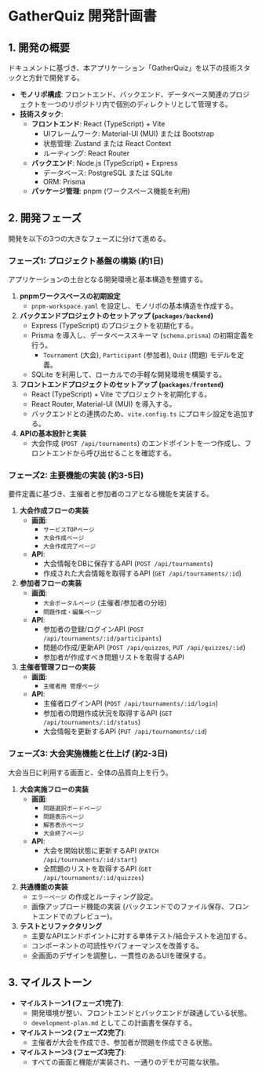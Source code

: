 # GatherQuiz 開発計画書

## 1. 開発の概要

ドキュメントに基づき、本アプリケーション「GatherQuiz」を以下の技術スタックと方針で開発する。

- **モノリポ構成**: フロントエンド、バックエンド、データベース関連のプロジェクトを一つのリポジトリ内で個別のディレクトリとして管理する。
- **技術スタック**:
    - **フロントエンド**: React (TypeScript) + Vite
        - UIフレームワーク: Material-UI (MUI) または Bootstrap
        - 状態管理: Zustand または React Context
        - ルーティング: React Router
    - **バックエンド**: Node.js (TypeScript) + Express
        - データベース: PostgreSQL または SQLite
        - ORM: Prisma
    - **パッケージ管理**: pnpm (ワークスペース機能を利用)

## 2. 開発フェーズ

開発を以下の3つの大きなフェーズに分けて進める。

### フェーズ1: プロジェクト基盤の構築 (約1日)

アプリケーションの土台となる開発環境と基本構造を整備する。

1.  **pnpmワークスペースの初期設定**
    - `pnpm-workspace.yaml` を設定し、モノリポの基本構造を作成する。
2.  **バックエンドプロジェクトのセットアップ (`packages/backend`)**
    - Express (TypeScript) のプロジェクトを初期化する。
    - Prisma を導入し、データベーススキーマ (`schema.prisma`) の初期定義を行う。
        - `Tournament` (大会), `Participant` (参加者), `Quiz` (問題) モデルを定義。
    - SQLite を利用して、ローカルでの手軽な開発環境を構築する。
3.  **フロントエンドプロジェクトのセットアップ (`packages/frontend`)**
    - React (TypeScript) + Vite でプロジェクトを初期化する。
    - React Router, Material-UI (MUI) を導入する。
    - バックエンドとの連携のため、`vite.config.ts` にプロキシ設定を追加する。
4.  **APIの基本設計と実装**
    - 大会作成 (`POST /api/tournaments`) のエンドポイントを一つ作成し、フロントエンドから呼び出せることを確認する。

### フェーズ2: 主要機能の実装 (約3-5日)

要件定義に基づき、主催者と参加者のコアとなる機能を実装する。

1.  **大会作成フローの実装**
    - **画面**:
        - `サービスTOPページ`
        - `大会作成ページ`
        - `大会作成完了ページ`
    - **API**:
        - 大会情報をDBに保存するAPI (`POST /api/tournaments`)
        - 作成された大会情報を取得するAPI (`GET /api/tournaments/:id`)
2.  **参加者フローの実装**
    - **画面**:
        - `大会ポータルページ` (主催者/参加者の分岐)
        - `問題作成・編集ページ`
    - **API**:
        - 参加者の登録/ログインAPI (`POST /api/tournaments/:id/participants`)
        - 問題の作成/更新API (`POST /api/quizzes`, `PUT /api/quizzes/:id`)
        - 参加者が作成すべき問題リストを取得するAPI
3.  **主催者管理フローの実装**
    - **画面**:
        - `主催者用 管理ページ`
    - **API**:
        - 主催者ログインAPI (`POST /api/tournaments/:id/login`)
        - 参加者の問題作成状況を取得するAPI (`GET /api/tournaments/:id/status`)
        - 大会情報を更新するAPI (`PUT /api/tournaments/:id`)

### フェーズ3: 大会実施機能と仕上げ (約2-3日)

大会当日に利用する画面と、全体の品質向上を行う。

1.  **大会実施フローの実装**
    - **画面**:
        - `問題選択ボードページ`
        - `問題表示ページ`
        - `解答表示ページ`
        - `大会終了ページ`
    - **API**:
        - 大会を開始状態に更新するAPI (`PATCH /api/tournaments/:id/start`)
        - 全問題のリストを取得するAPI (`GET /api/tournaments/:id/quizzes`)
2.  **共通機能の実装**
    - `エラーページ` の作成とルーティング設定。
    - 画像アップロード機能の実装 (バックエンドでのファイル保存、フロントエンドでのプレビュー)。
3.  **テストとリファクタリング**
    - 主要なAPIエンドポイントに対する単体テスト/結合テストを追加する。
    - コンポーネントの可読性やパフォーマンスを改善する。
    - 全画面のデザインを調整し、一貫性のあるUIを確保する。

## 3. マイルストーン

- **マイルストーン1 (フェーズ1完了)**:
    - 開発環境が整い、フロントエンドとバックエンドが疎通している状態。
    - `development-plan.md` としてこの計画書を保存する。
- **マイルストーン2 (フェーズ2完了)**:
    - 主催者が大会を作成でき、参加者が問題を作成できる状態。
- **マイルストーン3 (フェーズ3完了)**:
    - すべての画面と機能が実装され、一通りのデモが可能な状態。
